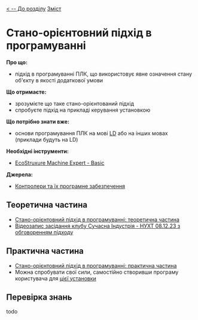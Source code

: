 [< -- До розділу](../README.md)         [Зміст](../../contents.md)

# Стано-орієнтовний підхід в програмуванні

**Про що:**

- підхід в програмуванні ПЛК, що використовує явне означення стану об'єкту в якості додаткової умови 

**Що отримаєте:**

- зрозумієте що таке стано-орієнтований підхід
- спробуєте підхід на прикладі керування установкою  

**Що потрібно знати вже:**

- основи програмування ПЛК на мові [LD](../ldm221/README.md) або на інших мовах (приклади будуть на LD)

**Необхідні інструменти:**

- [EcoStruxure Machine Expert - Basic](https://www.se.com/ua/uk/download/document/Machine_Expert_Basic_V1_2_SP1)

**Джерела:** 

- [Контролери та їх програмне забезпечення](https://github.com/romamirkevich/PLCBeginner)

## Теоретична частина

- [Стано-орієнтовний підхід в програмуванні: теоретична частина](teor.md)
- [Відеозапис засідання клубу Сучасна Індустрія - НУХТ 08.12.23 з обговоренням підходу](https://youtu.be/Sez1G2iIsyA)

## Практична частина

- [Стано-орієнтовний підхід в програмуванні: практична частина](lab1.md)
- Можна спробувати свої сили, самостійно створивши програму користувача для [цієї установки](https://romamirkevich.github.io/PLCBeginner/%D0%9B%D0%B0%D0%B1%D0%BE%D1%80%D0%B0%D1%82/lab7_robot.html) 

## Перевірка знань

todo